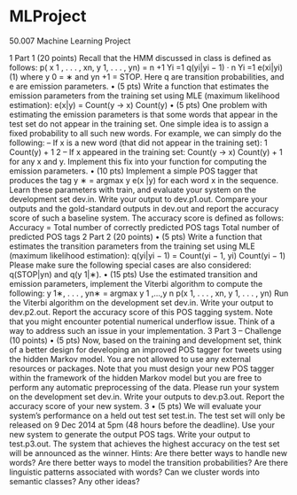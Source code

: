 MLProject
=========

50.007 Machine Learning Project

1 Part 1 (20 points)
Recall that the HMM discussed in class is defined as follows:
p( x 1 , . . . , xn, y 1, . . . , yn) =
n +1
Yi
=1
q(yi|yi − 1) ·
n Yi
=1
e(xi|yi) (1)
where y 0 = ∗ and yn +1 = STOP. Here q are transition probabilities, and e are emission parameters.
• (5 pts) Write a function that estimates the emission parameters from the training set using MLE
(maximum likelihood estimation):
e(x|y) = Count(y → x)
Count(y)
• (5 pts) One problem with estimating the emission parameters is that some words that appear in the
test set do not appear in the training set. One simple idea is to assign a fixed probability to all such
new words. For example, we can simply do the following:
– If x is a new word (that did not appear in the training set):
1
Count(y) + 1
2
– If x appeared in the training set:
Count(y → x)
Count(y) + 1
for any x and y. Implement this fix into your function for computing the emission parameters.
• (10 pts) Implement a simple POS tagger that produces the tag
y ∗ = argmax
y
e(x |y)
for each word x in the sequence.
Learn these parameters with train, and evaluate your system on the development set dev.in.
Write your output to dev.p1.out. Compare your outputs and the gold-standard outputs in dev.out
and report the accuracy score of such a baseline system. The accuracy score is defined as follows:
Accuracy =
Total number of correctly predicted POS tags
Total number of predicted POS tags
2 Part 2 (20 points)
• (5 pts) Write a function that estimates the transition parameters from the training set using MLE
(maximum likelihood estimation):
q(yi|yi − 1) = Count(yi − 1, yi)
Count(yi − 1)
Please make sure the following special cases are also considered: q(STOP|yn) and q(y 1|∗).
• (15 pts) Use the estimated transition and emission parameters, implement the Viterbi algorithm to
compute the following:
y 1∗, . . . , yn∗ = argmax
y 1 ,...,y n
p(x 1, . . . , xn, y 1, . . . , yn)
Run the Viterbi algorithm on the development set dev.in. Write your output to dev.p2.out.
Report the accuracy score of this POS tagging system.
Note that you might encounter potential numerical underflow issue. Think of a way to address such
an issue in your implementation.
3 Part 3 – Challenge (10 points)
• (5 pts) Now, based on the training and development set, think of a better design for developing an
improved POS tagger for tweets using the hidden Markov model. You are not allowed to use any
external resources or packages. Note that you must design your new POS tagger within the framework
of the hidden Markov model but you are free to perform any automatic preprocessing of the data.
Please run your system on the development set dev.in. Write your outputs to dev.p3.out.
Report the accuracy score of your new system.
3
• (5 pts) We will evaluate your system’s performance on a held out test set test.in. The test set
will only be released on 9 Dec 2014 at 5pm (48 hours before the deadline). Use your new system to
generate the output POS tags. Write your output to test.p3.out.
The system that achieves the highest accuracy on the test set will be announced as the winner.
Hints: Are there better ways to handle new words? Are there better ways to model the transition probabilities? Are there linguistic patterns associated with words? Can we cluster words into semantic classes?
Any other ideas?
